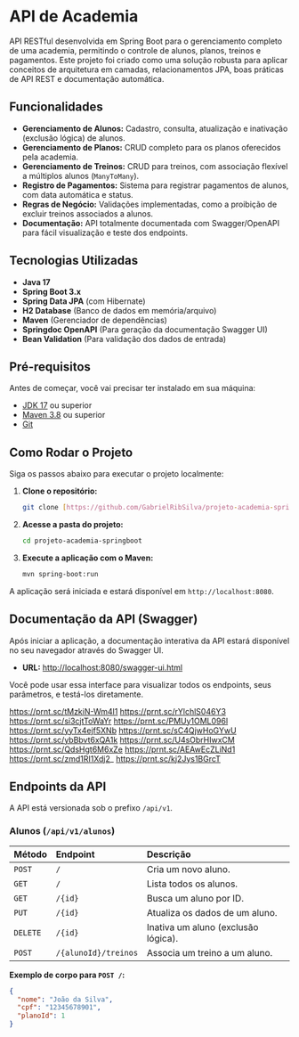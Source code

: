 # API de Academia

API RESTful desenvolvida em Spring Boot para o gerenciamento completo de uma academia, permitindo o controle de alunos, planos, treinos e pagamentos. Este projeto foi criado como uma solução robusta para aplicar conceitos de arquitetura em camadas, relacionamentos JPA, boas práticas de API REST e documentação automática.

## Funcionalidades

-   **Gerenciamento de Alunos:** Cadastro, consulta, atualização e inativação (exclusão lógica) de alunos.
-   **Gerenciamento de Planos:** CRUD completo para os planos oferecidos pela academia.
-   **Gerenciamento de Treinos:** CRUD para treinos, com associação flexível a múltiplos alunos (`ManyToMany`).
-   **Registro de Pagamentos:** Sistema para registrar pagamentos de alunos, com data automática e status.
-   **Regras de Negócio:** Validações implementadas, como a proibição de excluir treinos associados a alunos.
-   **Documentação:** API totalmente documentada com Swagger/OpenAPI para fácil visualização e teste dos endpoints.

## Tecnologias Utilizadas

-   **Java 17**
-   **Spring Boot 3.x**
-   **Spring Data JPA** (com Hibernate)
-   **H2 Database** (Banco de dados em memória/arquivo)
-   **Maven** (Gerenciador de dependências)
-   **Springdoc OpenAPI** (Para geração da documentação Swagger UI)
-   **Bean Validation** (Para validação dos dados de entrada)

## Pré-requisitos

Antes de começar, você vai precisar ter instalado em sua máquina:
* [JDK 17](https://www.oracle.com/java/technologies/javase/jdk17-archive-downloads.html) ou superior
* [Maven 3.8](https://maven.apache.org/download.cgi) ou superior
* [Git](https://git-scm.com/downloads)

## Como Rodar o Projeto

Siga os passos abaixo para executar o projeto localmente:

1.  **Clone o repositório:**
    ```bash
    git clone [https://github.com/GabrielRibSilva/projeto-academia-springboot.git](https://github.com/GabrielRibSilva/projeto-academia-springboot.git)
    ```

2.  **Acesse a pasta do projeto:**
    ```bash
    cd projeto-academia-springboot
    ```

3.  **Execute a aplicação com o Maven:**
    ```bash
    mvn spring-boot:run
    ```

A aplicação será iniciada e estará disponível em `http://localhost:8080`.

## Documentação da API (Swagger)

Após iniciar a aplicação, a documentação interativa da API estará disponível no seu navegador através do Swagger UI.

-   **URL:** [http://localhost:8080/swagger-ui.html](http://localhost:8080/swagger-ui.html)

Você pode usar essa interface para visualizar todos os endpoints, seus parâmetros, e testá-los diretamente.

https://prnt.sc/tMzkiN-Wm4l1
https://prnt.sc/rYlchlS046Y3
https://prnt.sc/si3cjtToWaYr
https://prnt.sc/PMUy1OML096l
https://prnt.sc/yyTx4ejf5XNb
https://prnt.sc/sC4QjwHoGYwU
https://prnt.sc/ybBbvt6xQA1k
https://prnt.sc/U4sObrHIwxCM
https://prnt.sc/QdsHgt6M6xZe
https://prnt.sc/AEAwEcZLiNd1
https://prnt.sc/zmd1RI1Xdj2_
https://prnt.sc/kj2Jys1BGrcT

## Endpoints da API

A API está versionada sob o prefixo `/api/v1`.

### Alunos (`/api/v1/alunos`)

| Método | Endpoint | Descrição |
| :--- | :--- | :--- |
| `POST` | `/` | Cria um novo aluno. |
| `GET` | `/` | Lista todos os alunos. |
| `GET` | `/{id}` | Busca um aluno por ID. |
| `PUT` | `/{id}` | Atualiza os dados de um aluno. |
| `DELETE` | `/{id}` | Inativa um aluno (exclusão lógica). |
| `POST` | `/{alunoId}/treinos` | Associa um treino a um aluno. |

**Exemplo de corpo para `POST /`:**
```json
{
  "nome": "João da Silva",
  "cpf": "12345678901",
  "planoId": 1
}
